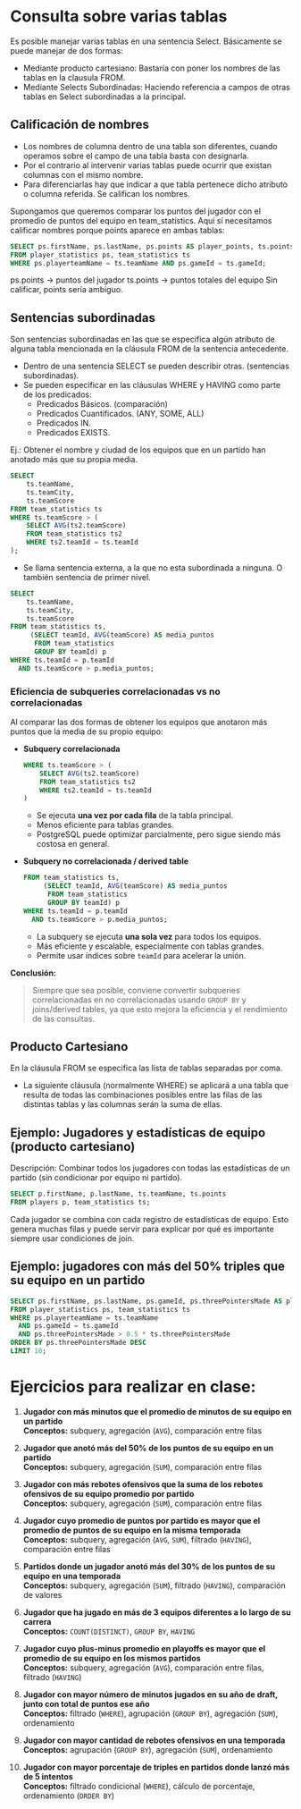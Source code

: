 # Consulta sobre varias tablas

Es posible manejar varias tablas en una sentencia Select. Básicamente se puede manejar de dos formas:
- Mediante producto cartesiano: Bastaría con poner los nombres de las tablas en la clausula FROM.
- Mediante Selects Subordinadas: Haciendo referencia a campos de otras tablas en Select subordinadas a la principal.

## Calificación de nombres
- Los nombres de columna dentro de una tabla son diferentes, cuando operamos sobre el campo de una tabla basta con designarla.
- Por el contrario al intervenir varias tablas puede ocurrir que existan columnas con el mismo nombre.
- Para diferenciarlas hay que indicar a que tabla pertenece dicho atributo o columna referida. Se califican los nombres.

Supongamos que queremos comparar los puntos del jugador con el promedio de puntos del equipo en team_statistics. Aquí sí necesitamos calificar nombres porque points aparece en ambas tablas:
```sql
SELECT ps.firstName, ps.lastName, ps.points AS player_points, ts.points AS team_points
FROM player_statistics ps, team_statistics ts 
WHERE ps.playerteamName = ts.teamName AND ps.gameId = ts.gameId;
``` 

ps.points → puntos del jugador
ts.points → puntos totales del equipo
Sin calificar, points sería ambiguo.


## Sentencias subordinadas
Son sentencias subordinadas en las que se especifica algún atributo de alguna tabla mencionada en la cláusula FROM de la sentencia antecedente.

- Dentro de una sentencia SELECT se pueden describir otras. (sentencias subordinadas).
-  Se pueden especificar en las cláusulas WHERE y HAVING como parte de los predicados:
    - Predicados Básicos. (comparación)
    - Predicados Cuantificados. (ANY, SOME, ALL)
    - Predicados IN.
    - Predicados EXISTS.

Ej.: Obtener el nombre y ciudad de los equipos que en un partido han anotado más que su propia media.
```sql
SELECT 
    ts.teamName,
    ts.teamCity,
    ts.teamScore
FROM team_statistics ts
WHERE ts.teamScore > (
    SELECT AVG(ts2.teamScore)
    FROM team_statistics ts2
    WHERE ts2.teamId = ts.teamId
);
```

- Se llama sentencia externa, a la que no esta subordinada a ninguna. O también sentencia de primer nivel.

```sql
SELECT 
    ts.teamName,
    ts.teamCity,
    ts.teamScore
FROM team_statistics ts,
     (SELECT teamId, AVG(teamScore) AS media_puntos
      FROM team_statistics
      GROUP BY teamId) p
WHERE ts.teamId = p.teamId
  AND ts.teamScore > p.media_puntos;
```
### Eficiencia de subqueries correlacionadas vs no correlacionadas

Al comparar las dos formas de obtener los equipos que anotaron más puntos que la media de su propio equipo:

- **Subquery correlacionada**  
  ```sql
  WHERE ts.teamScore > (
      SELECT AVG(ts2.teamScore)
      FROM team_statistics ts2
      WHERE ts2.teamId = ts.teamId
  )
  ```
  - Se ejecuta **una vez por cada fila** de la tabla principal.  
  - Menos eficiente para tablas grandes.  
  - PostgreSQL puede optimizar parcialmente, pero sigue siendo más costosa en general.

- **Subquery no correlacionada / derived table**  
  ```sql
  FROM team_statistics ts,
       (SELECT teamId, AVG(teamScore) AS media_puntos
        FROM team_statistics
        GROUP BY teamId) p
  WHERE ts.teamId = p.teamId
    AND ts.teamScore > p.media_puntos;
  ```
  - La subquery se ejecuta **una sola vez** para todos los equipos.  
  - Más eficiente y escalable, especialmente con tablas grandes.  
  - Permite usar índices sobre `teamId` para acelerar la unión.

**Conclusión:**  
> Siempre que sea posible, conviene convertir subqueries correlacionadas en no correlacionadas usando `GROUP BY` y joins/derived tables, ya que esto mejora la eficiencia y el rendimiento de las consultas.


## Producto Cartesiano
En la cláusula FROM se especifica las lista de tablas separadas por coma.
- La siguiente cláusula (normalmente WHERE) se aplicará a una tabla que resulta de todas las combinaciones posibles entre las filas de las distintas tablas y las columnas serán la suma de ellas.

## Ejemplo: Jugadores y estadísticas de equipo (producto cartesiano)

Descripción: Combinar todos los jugadores con todas las estadísticas de un partido (sin condicionar por equipo ni partido).
```sql
SELECT p.firstName, p.lastName, ts.teamName, ts.points
FROM players p, team_statistics ts;
```

Cada jugador se combina con cada registro de estadísticas de equipo.
Esto genera muchas filas y puede servir para explicar por qué es importante siempre usar condiciones de join.

## Ejemplo: jugadores con más del 50% triples que su equipo en un partido 
```sql
SELECT ps.firstName, ps.lastName, ps.gameId, ps.threePointersMade AS player_triples, ts.threePointersMade AS team_triples
FROM player_statistics ps, team_statistics ts
WHERE ps.playerteamName = ts.teamName
  AND ps.gameId = ts.gameId
  AND ps.threePointersMade > 0.5 * ts.threePointersMade
ORDER BY ps.threePointersMade DESC
LIMIT 10;
```

# Ejercicios para realizar en clase:


1. **Jugador con más minutos que el promedio de minutos de su equipo en un partido**  
   **Conceptos:** subquery, agregación (`AVG`), comparación entre filas

2. **Jugador que anotó más del 50% de los puntos de su equipo en un partido**  
   **Conceptos:** subquery, agregación (`SUM`), comparación entre filas

3. **Jugador con más rebotes ofensivos que la suma de los rebotes ofensivos de su equipo promedio por partido**  
   **Conceptos:** subquery, agregación (`SUM`), comparación entre filas

4. **Jugador cuyo promedio de puntos por partido es mayor que el promedio de puntos de su equipo en la misma temporada**  
   **Conceptos:** subquery, agregación (`AVG`, `SUM`), filtrado (`HAVING`), comparación entre filas

5. **Partidos donde un jugador anotó más del 30% de los puntos de su equipo en una temporada**  
   **Conceptos:** subquery, agregación (`SUM`), filtrado (`HAVING`), comparación de valores

6. **Jugador que ha jugado en más de 3 equipos diferentes a lo largo de su carrera**  
   **Conceptos:** `COUNT(DISTINCT)`, `GROUP BY`, `HAVING`

7. **Jugador cuyo plus-minus promedio en playoffs es mayor que el promedio de su equipo en los mismos partidos**  
   **Conceptos:** subquery, agregación (`AVG`), comparación entre filas, filtrado (`HAVING`)

8. **Jugador con mayor número de minutos jugados en su año de draft, junto con total de puntos ese año**  
   **Conceptos:** filtrado (`WHERE`), agrupación (`GROUP BY`), agregación (`SUM`), ordenamiento

9. **Jugador con mayor cantidad de rebotes ofensivos en una temporada**  
   **Conceptos:** agrupación (`GROUP BY`), agregación (`SUM`), ordenamiento

10. **Jugador con mayor porcentaje de triples en partidos donde lanzó más de 5 intentos**  
    **Conceptos:** filtrado condicional (`WHERE`), cálculo de porcentaje, ordenamiento (`ORDER BY`)